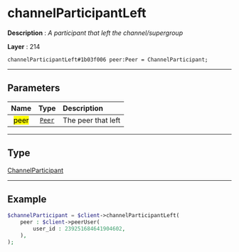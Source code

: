 # channelParticipantLeft

**Description** : *A participant that left the channel/supergroup*

**Layer** : 214

```tl
channelParticipantLeft#1b03f006 peer:Peer = ChannelParticipant;
```

---

## Parameters

| Name | Type | Description |
| :---: | :---: | :--- |
| <mark>peer</mark> | [`Peer`](type/Peer) | The peer that left |

---

## Type

[ChannelParticipant](type/ChannelParticipant)

---

## Example

```php
$channelParticipant = $client->channelParticipantLeft(
	peer : $client->peerUser(
		user_id : 239251684641904602,
	),
);
```